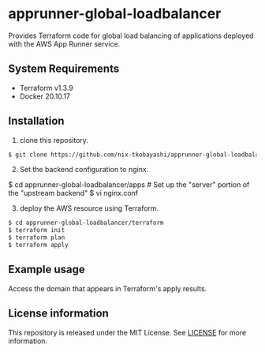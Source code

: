 # apprunner-global-loadbalancer
Provides Terraform code for global load balancing of applications deployed with the AWS App Runner service.

## System Requirements

- Terraform v1.3.9
- Docker 20.10.17


## Installation

1. clone this repository.

```bash
$ git clone https://github.com/nix-tkobayashi/apprunner-global-loadbalancer.git
```

2. Set the backend configuration to nginx. 

$ cd apprunner-global-loadbalancer/apps
\# Set up the "server" portion of the "upstream backend"
$ vi nginx.conf


3. deploy the AWS resource using Terraform.

```bash
$ cd apprunner-global-loadbalancer/terraform
$ terraform init
$ terraform plan
$ terraform apply
```

## Example usage

Access the domain that appears in Terraform's apply results.


## License information

This repository is released under the MIT License. See [LICENSE](LICENSE) for more information.


